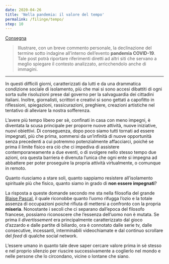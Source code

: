 ```yaml
---
date: 2020-04-26
title: 'Nella pandemia: il valore del tempo'
permalink: /filinge/tempo/
step: 10
---
```

[Consegna](https://filinge.blogspot.com/2020/04/step-11-nella-pandemia.html)

> Illustrare, con un breve commento personale, la declinazione del termine sotto indagine all’interno dell’evento **pandemia COVID-19**. Tale post potrà riportare riferimenti diretti ad altri siti che servano a meglio spiegare il contesto analizzato, arricchendolo anche di immagini.

---

In questi difficili giorni, caratterizzati da lutti e da una drammatica condizione sociale di isolamento, più che mai si sono accesi dibattiti di ogni sorta sulle risoluzioni prese dal governo per la salvaguardia dei cittadini italiani. Inoltre, giornalisti, scrittori e creativi si sono gettati a capofitto in riflessioni, spiegazioni, rassicurazioni, preghiere, creazioni artistiche nel tentativo di alleviare la nostra sofferenza.

 L’avere più tempo libero per sè, confinati in casa con meno impegni, è diventata la scusa principale per proporre nuove attività, nuove iniziative, nuovi obiettivi. Di conseguenza, dopo poco siamo tutti tornati ad essere impegnati, più che prima, sommersi da un’infinità di nuove opportunità senza precedenti a cui potremmo potenzialmente affacciarci, poiché se prima il limite fisico era ciò che ci impediva di assistere contemporaneamente a due eventi, o di svolgere nello stesso tempo due azioni, ora questa barriera è divenuta l’unica che ogni ente si impegna ad abbattere per poter proseguire la propria attività virtualmente, o comunque in remoto.

Quanto riusciamo a stare soli, quanto sappiamo resistere all’isolamento spirituale più che fisico, quanto siamo in grado di **non essere impegnati**?

La risposta a queste domande secondo me sta nella filosofia del grande [Blaise Pascal](https://it.wikipedia.org/wiki/Blaise_Pascal 'Blaise Pascal su Wikipedia'), il quale riconobbe quanto l’uomo rifugga l’ozio e la totale assenza di occupazioni poiché rifiuta di mettersi a confronto con la propria **miseria**. Nonostante i secoli che ci separano dall’epoca del filosofo francese, possiamo riconoscere che l’essenza dell’uomo non è mutata. Se prima il *divertissement* era principalmente caratterizzato dal gioco d’azzardo e dalle partite di biliardo, ora è connotato dalle serie tv, dalle consecutive, incessanti, interminabili videochiamate e dal continuo scrollare del *feed* di qualche social network.

L’essere umano in quanto tale deve saper cercare valore prima in sè stesso e nel proprio silenzio per riuscire successivamente a coglierlo  nel mondo e nelle persone che lo circondano, vicine o lontane che siano.
